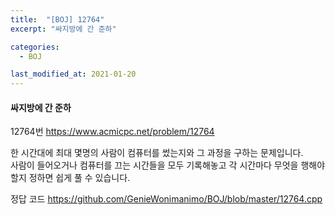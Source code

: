 ```yaml
---
title:  "[BOJ] 12764"
excerpt: "싸지방에 간 준하"

categories:
  - BOJ

last_modified_at: 2021-01-20
---
```


#### 싸지방에 간 준하

12764번 <https://www.acmicpc.net/problem/12764>

한 시간대에 최대 몇명의 사람이 컴퓨터를 썼는지와 그 과정을 구하는 문제입니다.<br>
사람이 들어오거나 컴퓨터를 끄는 시간들을 모두 기록해놓고 각 시간마다 무엇을 행해야 할지 정하면 쉽게 풀 수 있습니다.

정답 코드 <https://github.com/GenieWonimanimo/BOJ/blob/master/12764.cpp>